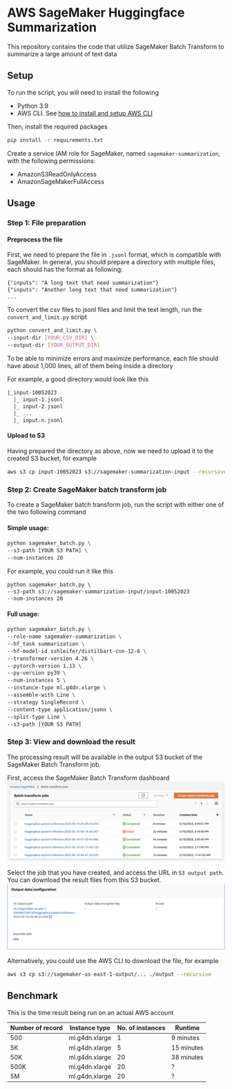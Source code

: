 # AWS SageMaker Huggingface Summarization
This repository contains the code that utilize SageMaker Batch Transform to summarize a large amount of text data

## Setup

To run the script, you will need to install the following

- Python 3.9
- AWS CLI. See [how to install and setup AWS CLI](docs/AWSCLI.md)

Then, install the required packages
```bash
pip install -r requirements.txt
```

Create a service IAM role for SageMaker, named `sagemaker-summarization`, with the following permissions:
- AmazonS3ReadOnlyAccess
- AmazonSageMakerFullAccess

## Usage
### Step 1: File preparation

#### Preprocess the file
First, we need to prepare the file in `.jsonl` format, which is compatible with SageMaker. In general, you should prepare a directory with multiple files, each should has the format as following:
```jsonline
{"inputs": "A long text that need summarization"}
{"inputs": "Another long text that need summarization"}
...
```

To convert the csv files to jsonl files and limit the text length, run the `convert_and_limit.py` script
```bash
python convert_and_limit.py \
--input-dir [YOUR_CSV_DIR] \
--output-dir [YOUR_OUTPUT_DIR]
```

To be able to minimize errors and maximize performance, each file should have about 1,000 lines, all of them being inside a directory

For example, a good directory would look like this

```
|_input-10052023
  |_ input-1.jsonl
  |_ input-2.jsonl
  |_ ...
  |_ input-n.jsonl
```


#### Upload to S3
Having prepared the directory as above, now we need to upload it to the created S3 bucket, for example

```bash
aws s3 cp input-10052023 s3://sagemaker-summarization-input --recursive
```

### Step 2: Create SageMaker batch transform job

To create a SageMaker batch transform job, run the script with either one of the two following command

#### Simple usage:
```bash
python sagemaker_batch.py \
--s3-path [YOUR S3 PATH] \
--num-instances 20
```

For example, you could run it like this
```
python sagemaker_batch.py \
--s3-path s3://sagemaker-summarization-input/input-10052023
--num-instances 20
```

#### Full usage:
```bash
python sagemaker_batch.py \
--role-name sagemaker-summarization \
--hf_task summarization \
--hf-model-id sshleifer/distilbart-cnn-12-6 \
--transformer-version 4.26 \
--pytorch-version 1.13 \
--py-version py39 \
--num-instances 5 \
--instance-type ml.g4dn.xlarge \
--assemble-with Line \
--strategy SingleRecord \
--content-type application/jsonn \
--split-type Line \
--s3-path [YOUR S3 PATH]
```

### Step 3: View and download the result

The processing result will be available in the output S3 bucket of the SageMaker Batch Transform job. 

First, access the SageMaker Batch Transform dashboard
![image](docs/sagemaker-dashboard.png)

Select the job that you have created, and access the URL in `S3 output path`. You can download the result files from this S3 bucket.
![image](docs/sagemaker-job-detail.png)

Alternatively, you could use the AWS CLI to download the file, for example
```bash
aws s3 cp s3://sagemaker-us-east-1-output/... ./output --recursive
```


## Benchmark
This is the time result being run on an actual AWS account

| Number of record  | Instance type             | No. of instances  | Runtime
| ----------------  | -------------             | ----------------  | ---------------
| 500               | ml.g4dn.xlarge            | 1                 | 9 minutes
| 5K                | ml.g4dn.xlarge            | 5                 | 15 minutes
| 50K               | ml.g4dn.xlarge            | 20                | 38 minutes
| 500K              | ml.g4dn.xlarge            | 20                | ?
| 5M                | ml.g4dn.xlarge            | 20                | ?